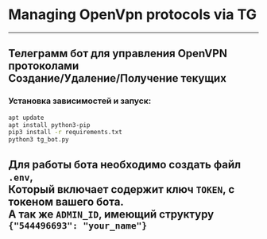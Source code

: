 # Managing OpenVpn protocols via TG
---
Телеграмм бот для управления OpenVPN протоколами <br>
Создание/Удаление/Получение текущих<br>
---
### Установка зависимостей и запуск:
```bash
apt update
apt install python3-pip
pip3 install -r requirements.txt
python3 tg_bot.py
```
Для работы бота необходимо создать файл `.env`,<br>
Который включает содержит ключ `TOKEN`, c токеном вашего бота.<br>
А так же `ADMIN_ID`, имеющий структуру `{"544496693": "your_name"}`<br>
---